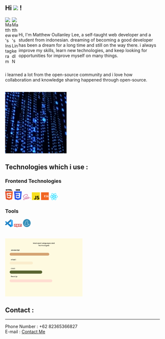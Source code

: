 ## Hi <img src="https://media.giphy.com/media/hvRJCLFzcasrR4ia7z/giphy.gif" width="25px"> !

<a href="https://www.instagram.com/lee_wenkuang/">
  <img align="left" alt="Matthew's Instagram" width="22px" src="https://raw.githubusercontent.com/hussainweb/hussainweb/main/icons/instagram.png" />
</a>

<a href="https://www.linkedin.com/in/matthew-lee-83bb5221b/">
  <img align="left" alt="Matthew's LinkedIN" width="22px" src="https://raw.githubusercontent.com/peterthehan/peterthehan/master/assets/linkedin.svg" />
</a>

<br />
<br />

Hi, I'm Matthew Oullanley Lee, a self-taught web developer and a student from indonesian. dreaming of becoming a good developer has been a dream for a long time and still on the way there. i always improve my skills, learn new technologies, and keep looking for opportunities for improve myself on many things. 

<br />

i learned a lot from the open-source community and i love how collaboration and knowledge sharing happened through open-source.

<br />


<img src = "./images/200w.webp" alt = "Code">

<br/>

## Technologies which i use :

### Frontend Technologies
<div>
    <img src = "./images/html-5.svg" alt = "html" width = "5%">
    <img src = "./images/css-3.svg"  alt = "css" width = "5%">
    <img src = "./images/sass.svg"   alt = "sass" width = "5%">
    <img src = "./images/javascript.svg" alt = "js" width = "5%">
    <img src = "./images/es6.svg" alt = "es6" width = "5%">
    <img src = "./images/react.svg" alt = "react" width = "5%">
<div>

### Tools 
<div>
    <img src = "./images/visual-studio-code.svg" width = "5%">
    <img src = "./images/npm.svg" width = "5%">
    <img src = "./images/yarn.svg" width = "5%">
<div>

<br />
<br />

<img src = "./images/Chart.png" alt = "Chart" style = "width : 50%" >


## Contact :
---
Phone Number : +62 82365366827 <br />
E-mail       : <a href = "mailto: matthew168lee88@gmail.com">Contact Me </a>

